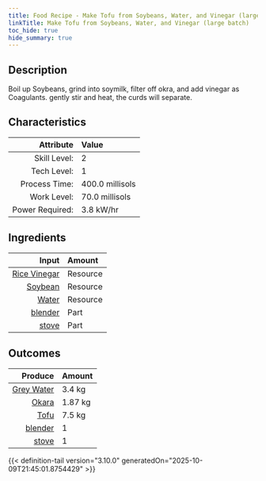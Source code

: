 ```yaml
---
title: Food Recipe - Make Tofu from Soybeans, Water, and Vinegar (large batch)
linkTitle: Make Tofu from Soybeans, Water, and Vinegar (large batch)
toc_hide: true
hide_summary: true
---
```

<!-- This is generated by the MarsSim HelpGenertor, do not edit. -->

## Description
 Boil up Soybeans, grind into soymilk, filter off okra, and add vinegar as Coagulants.&#10;&#9;&#9;&#9;gently stir and heat, the curds will separate.

## Characteristics

| Attribute      | Value |
|--------:|:------|
|Skill Level:|2|
|Tech Level:|1|
|Process Time:|400.0 millisols|
|Work Level:|70.0 millisols|
|Power Required:|3.8 kW/hr|

## Ingredients

| Input      | Amount |
|--------:|:------|
|[Rice Vinegar](/docs/definitions/resource/rice-vinegar)|Resource|0.0691 kg|
|[Soybean](/docs/definitions/resource/soybean)|Resource|1.7 kg|
|[Water](/docs/definitions/resource/water)|Resource|18.7 kg|
|[blender](/docs/definitions/part/blender)|Part|1|
|[stove](/docs/definitions/part/stove)|Part|1|

## Outcomes


| Produce      | Amount |
|--------:|:------|
|[Grey Water](/docs/definitions/resource/grey-water)|3.4 kg|
|[Okara](/docs/definitions/resource/okara)|1.87 kg|
|[Tofu](/docs/definitions/resource/tofu)|7.5 kg|
|[blender](/docs/definitions/part/blender)|1|
|[stove](/docs/definitions/part/stove)|1|



{{< definition-tail version="3.10.0" generatedOn="2025-10-09T21:45:01.8754429" >}}



